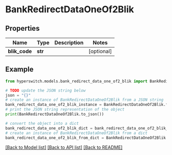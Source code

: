 # BankRedirectDataOneOf2Blik


## Properties

Name | Type | Description | Notes
------------ | ------------- | ------------- | -------------
**blik_code** | **str** |  | [optional] 

## Example

```python
from hyperswitch.models.bank_redirect_data_one_of2_blik import BankRedirectDataOneOf2Blik

# TODO update the JSON string below
json = "{}"
# create an instance of BankRedirectDataOneOf2Blik from a JSON string
bank_redirect_data_one_of2_blik_instance = BankRedirectDataOneOf2Blik.from_json(json)
# print the JSON string representation of the object
print(BankRedirectDataOneOf2Blik.to_json())

# convert the object into a dict
bank_redirect_data_one_of2_blik_dict = bank_redirect_data_one_of2_blik_instance.to_dict()
# create an instance of BankRedirectDataOneOf2Blik from a dict
bank_redirect_data_one_of2_blik_from_dict = BankRedirectDataOneOf2Blik.from_dict(bank_redirect_data_one_of2_blik_dict)
```
[[Back to Model list]](../README.md#documentation-for-models) [[Back to API list]](../README.md#documentation-for-api-endpoints) [[Back to README]](../README.md)


